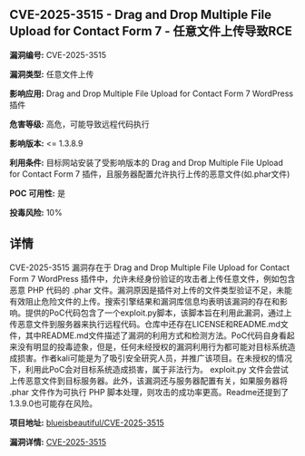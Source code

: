 ## CVE-2025-3515 - Drag and Drop Multiple File Upload for Contact Form 7 - 任意文件上传导致RCE

**漏洞编号:** CVE-2025-3515

**漏洞类型:** 任意文件上传

**影响应用:** Drag and Drop Multiple File Upload for Contact Form 7 WordPress插件

**危害等级:** 高危，可能导致远程代码执行

**影响版本:** <= 1.3.8.9

**利用条件:** 目标网站安装了受影响版本的 Drag and Drop Multiple File Upload for Contact Form 7 插件，且服务器配置允许执行上传的恶意文件(如.phar文件)

**POC 可用性:** 是

**投毒风险:** 10%

## 详情

CVE-2025-3515 漏洞存在于 Drag and Drop Multiple File Upload for Contact Form 7 WordPress 插件中，允许未经身份验证的攻击者上传任意文件，例如包含恶意 PHP 代码的 .phar 文件。漏洞原因是插件对上传的文件类型验证不足，未能有效阻止危险文件的上传。搜索引擎结果和漏洞库信息均表明该漏洞的存在和影响。提供的PoC代码包含了一个exploit.py脚本，该脚本旨在利用此漏洞，通过上传恶意文件到服务器来执行远程代码。仓库中还存在LICENSE和README.md文件，其中README.md文件描述了漏洞的利用方式和检测方法。PoC代码自身看起来没有明显的投毒迹象，但是，任何未经授权的漏洞利用行为都可能对目标系统造成损害。作者kali可能是为了吸引安全研究人员，并推广该项目。在未授权的情况下，利用此PoC会对目标系统造成损害，属于非法行为。 exploit.py 文件会尝试上传恶意文件到目标服务器。此外，该漏洞还与服务器配置有关，如果服务器将 .phar 文件作为可执行 PHP 脚本处理，则攻击的成功率更高。Readme还提到了1.3.9.0也可能存在风险。

**项目地址:** [blueisbeautiful/CVE-2025-3515](https://github.com/blueisbeautiful/CVE-2025-3515)

**漏洞详情:** [CVE-2025-3515](https://nvd.nist.gov/vuln/detail/CVE-2025-3515)